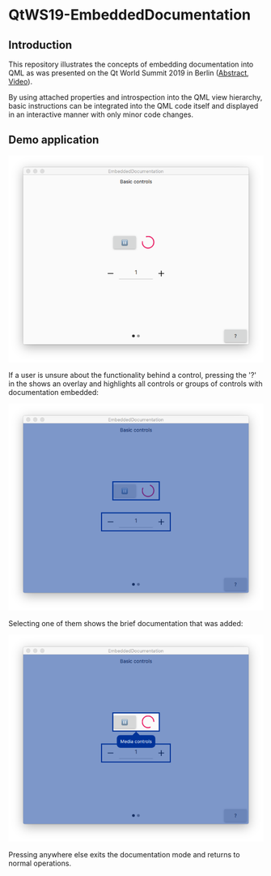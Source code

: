 # QtWS19-EmbeddedDocumentation

## Introduction
This repository illustrates the concepts of embedding documentation into QML as was presented on the Qt World Summit 2019 in Berlin ([Abstract][abstract], [Video][video]).

By using attached properties and introspection into the QML view hierarchy, basic instructions can be integrated into the QML code itself and displayed in an interactive manner with only minor code changes.

[abstract]: https://www.qtworldsummit.com/2019/sessions/embedded-documentation-qml/ "Qt World Summit 2019 abstract"
[video]: https://resources.qt.io/qt-world-summit-2019/74-embedded-documentation-with-qml-koen-poppe-vandewiele "Qt World Summit 2019 video"

## Demo application

![Demo application][normal]

If a user is unsure about the functionality behind a control, pressing the '?' in the shows an overlay and highlights all controls or groups of controls with documentation embedded:

![Demo application with overlay activated][overlay]

Selecting one of them shows the brief documentation that was added:

![Demo application with the popover for the media controls][popover]
 
Pressing anywhere else exits the documentation mode and returns to normal operations.

[normal]: /screenshots/normal.png?raw=true "Demo application"
[overlay]: /screenshots/overlay.png?raw=true "Overlay highlighting the controls with documentation"
[popover]: /screenshots/popover.png?raw=true "After selecting the highlighted area, brief documentation is shown"
